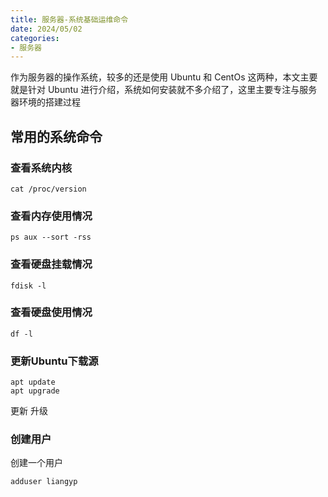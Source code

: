 ```yaml
---
title: 服务器-系统基础运维命令
date: 2024/05/02
categories:
- 服务器
---
```


作为服务器的操作系统，较多的还是使用 Ubuntu 和 CentOs 这两种，本文主要就是针对 Ubuntu 进行介绍，系统如何安装就不多介绍了，这里主要专注与服务器环境的搭建过程

## 常用的系统命令

### 查看系统内核

```shell
cat /proc/version
```

### 查看内存使用情况

```shell
ps aux --sort -rss
```

### 查看硬盘挂载情况

```shell
fdisk -l
```

### 查看硬盘使用情况

```shell
df -l
```

### 更新Ubuntu下载源

```shell
apt update
apt upgrade
```

更新 升级

### 创建用户

创建一个用户

```shell
adduser liangyp
```
